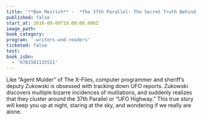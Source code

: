 ```yaml
---
title: '**Ben Mezrich** -  *The 37th Parallel: The Secret Truth Behind America’s UFO Highway*'
published: false
start_at: 2016-09-09T19:00:00.000Z
image_path:
book_category:
program: '-writers-and-readers'
ticketed: false
test:
book_isbn:
  - '9781501135521'
---
```



Like “Agent Mulder” of The X-Files, computer programmer and sheriff’s deputy Zukowski is obsessed with tracking down UFO reports. Zukowski discovers multiple bizarre incidences of mutilations, and suddenly realizes that they cluster around the 37th Parallel or “UFO Highway.” This true story will keep you up at night, staring at the sky, and wondering if we really are alone.